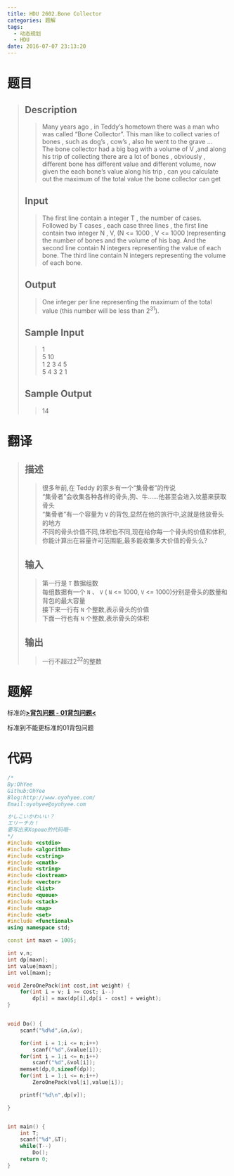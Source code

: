 ```yaml
---
title: HDU 2602.Bone Collector
categories: 题解
tags:
  - 动态规划
  - HDU
date: 2016-07-07 23:13:20
---
```


# 题目
> 
> ## Description  
>> Many years ago , in Teddy’s hometown there was a man who was called “Bone Collector”. This man like to collect varies of bones , such as dog’s , cow’s , also he went to the grave …   
>> The bone collector had a big bag with a volume of V ,and along his trip of collecting there are a lot of bones , obviously , different bone has different value and different volume, now given the each bone’s value along his trip , can you calculate out the maximum of the total value the bone collector can get     
>>   
>>   
>>    
>> <!--more-->  
> 
> ## Input  
>> The first line contain a integer T , the number of cases.   
>> Followed by T cases , each case three lines , the first line contain two integer N , V, (N <= 1000 , V <= 1000 )representing the number of bones and the volume of his bag. And the second line contain N integers representing the value of each bone. The third line contain N integers representing the volume of each bone.  
>>    
> 
> ## Output  
>> One integer per line representing the maximum of the total value (this number will be less than 2<sup>31</sup>).  
>>    
> 
> ## Sample Input  
>> 1  
>> 5 10  
>> 1 2 3 4 5  
>> 5 4 3 2 1   
>>    
> 
> ## Sample Output  
>> 14   

# 翻译
> ## 描述
>> 很多年前,在 Teddy 的家乡有一个“集骨者”的传说  
>> “集骨者”会收集各种各样的骨头,狗、牛……他甚至会进入坟墓来获取骨头  
>> “集骨者”有一个容量为 `V` 的背包,显然在他的旅行中,这就是他放骨头的地方  
>> 不同的骨头价值不同,体积也不同,现在给你每一个骨头的价值和体积,你能计算出在容量许可范围能,最多能收集多大价值的骨头么?  
>>
> ## 输入
>> 第一行是 `T` 数据组数  
>> 每组数据有一个 `N` 、 `V` ( `N` <= 1000, `V` <= 1000)分别是骨头的数量和背包的最大容量  
>> 接下来一行有 `N` 个整数,表示骨头的价值  
>> 下面一行也有 `N` 个整数,表示骨头的体积  
>>
> ## 输出
>> 一行不超过2<sup>32</sup>的整数  


# 题解
标准的[**>背包问题 - 01背包问题<**](/post/Algorithm/Package_Problem.html#01背包问题)

标准到不能更标准的01背包问题  

# 代码
```cpp Bone Collector https://github.com/OhYee/ACM.github.io/blob/master/HDU/2602.Bone%20Collector.cpp 代码备份
/*
By:OhYee
Github:OhYee
Blog:http://www.oyohyee.com/
Email:oyohyee@oyohyee.com

かしこいかわいい？
エリーチカ！
要写出来Хорошо的代码哦~
*/
#include <cstdio>
#include <algorithm>
#include <cstring>
#include <cmath>
#include <string>
#include <iostream>
#include <vector>
#include <list>
#include <queue>
#include <stack>
#include <map>
#include <set>
#include <functional>
using namespace std;

const int maxn = 1005;

int v,n;
int dp[maxn];
int value[maxn];
int vol[maxn];

void ZeroOnePack(int cost,int weight) {
    for(int i = v; i >= cost; i--)
        dp[i] = max(dp[i],dp[i - cost] + weight);
}


void Do() {
    scanf("%d%d",&n,&v);

    for(int i = 1;i <= n;i++)
        scanf("%d",&value[i]);
    for(int i = 1;i <= n;i++)
        scanf("%d",&vol[i]);
    memset(dp,0,sizeof(dp));
    for(int i = 1;i <= n;i++)
        ZeroOnePack(vol[i],value[i]);

    printf("%d\n",dp[v]);

}


int main() {
    int T;
    scanf("%d",&T);
    while(T--)
        Do();
    return 0;
}
```
